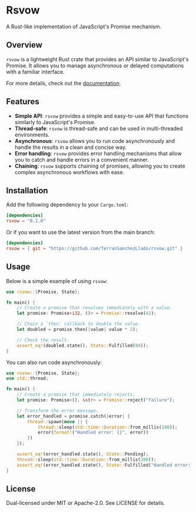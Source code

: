 # Rsvow

A Rust-like implementation of JavaScript's Promise mechanism.

## Overview

`rsvow` is a lightweight Rust crate that provides an API similar to JavaScript's Promise. It allows you to manage asynchronous or delayed computations with a familiar interface.

For more details, check out the [documentation](https://docs.rs/rsvow).

## Features

- **Simple API**: `rsvow` provides a simple and easy-to-use API that functions similarly to JavaScript's Promise.
- **Thread-safe**: `rsvow` is thread-safe and can be used in multi-threaded environments.
- **Asynchronous**: `rsvow` allows you to run code asynchronously and handle the results in a clean and concise way.
- **Error handling**: `rsvow` provides error handling mechanisms that allow you to catch and handle errors in a convenient manner.
- **Chaining**: `rsvow` supports chaining of promises, allowing you to create complex asynchronous workflows with ease.

## Installation

Add the following dependency to your `Cargo.toml`:

```toml
[dependencies]
rsvow = "0.1.0"
```

Or if you want to use the latest version from the main branch:
```toml
[dependencies]
rsvow = { git = "https://github.com/ferranSanchezLlado/rsvow.git" }
``` 

## Usage

Below is a simple example of using `rsvow`:

```rust
use rsvow::{Promise, State};

fn main() {
    // Create a promise that resolves immediately with a value.
    let promise: Promise<i32, ()> = Promise::resolve(42);

    // Chain a `then` callback to double the value.
    let doubled = promise.then(|value| value * 2);

    // Check the result.
    assert_eq!(doubled.state(), State::Fulfilled(84));
}
```

You can also run code asynchronously:

```rust
use rsvow::{Promise, State};
use std::thread;

fn main() {
    // Create a promise that immediately rejects.
    let promise: Promise<(), &str> = Promise::reject("failure");

    // Transform the error message.
    let error_handled = promise.catch(|error| {
        thread::spawn(move || {
            thread::sleep(std::time::Duration::from_millis(100));
            error(format!("Handled error: {}", error))
        })
    });

    assert_eq!(error_handled.state(), State::Pending);
    thread::sleep(std::time::Duration::from_millis(200));
    assert_eq!(error_handled.state(), State::Fulfilled("Handled error: failure"));
}
```

## License

Dual-licensed under MIT or Apache-2.0. See LICENSE for details.